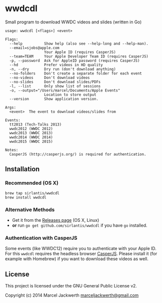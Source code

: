 # wwdcdl

Small program to download WWDC videos and slides (written in Go)

```
usage: wwdcdl [<flags>] <event>

Flags:
  --help          Show help (also see --help-long and --help-man).
  --email=sjobs@apple.com
                  Your Apple ID (requires CasperJS)
  --team=TEAM     Your Apple Developer Team ID (requires CasperJS)
  -p, --password  Ask for AppleID password (requires CasperJS)
  --hd            Prefer videos in HD quality
  -n, --dry       Dry run (don't download anything)
  --no-folders    Don't create a separate folder for each event
  --no-videos     Don't download videos
  --no-slides     Don't download slides/PDFs
  -l, --list      Only show list of sessions
  -o, --output="/Users/marcel/Documents/Apple Events"
                  Location to store output
  --version       Show application version.

Args:
  <event>  The event to download videos/slides from

Events:
  tt2013 (Tech-Talks 2013)
  wwdc2012 (WWDC 2012)
  wwdc2013 (WWDC 2013)
  wwdc2014 (WWDC 2014)
  wwdc2015 (WWDC 2015)

Notes:
  CasperJS (http://casperjs.org/) is required for authentication.
```

## Installation

### Recommended (OS X)

```
brew tap sirlantis/wwdcdl
brew install wwdcdl
```

### Alternative Methods

- Get it from the [Releases page](https://github.com/sirlantis/wwdcdl/releases) (OS X, Linux)
- **or** run `go get github.com/sirlantis/wwdcdl` if you have `go` installed.

### Authentication with CasperJS

Some events (like WWDC12) require you to authenticate with your Apple ID.
For this `wwdcdl` requires the headless browser [CasperJS](http://casperjs.org/).
Please install it (for example with Homebrew) if you want to download these videos as well.

## License

This project is licensed under the GNU General Public License v2.

Copyright (c) 2014 Marcel Jackwerth <marceljackwerth@gmail.com>
